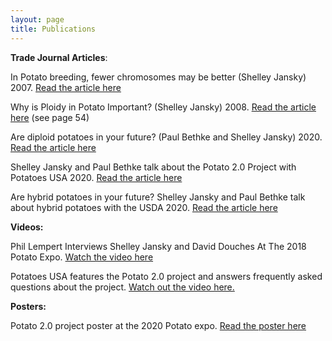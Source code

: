 ```yaml
---
layout: page
title: Publications
---
```

**Trade Journal Articles**:

In Potato breeding, fewer chromosomes may be better (Shelley Jansky) 2007. <a href="http://digital.spudman.com/i/897589-november-december-2017/41" target="_blank">Read the article here</a>

Why is Ploidy in Potato Important? (Shelley Jansky) 2008. <a href="https://issuu.com/bctater/docs/1804_standard?e=16584708/60163026" target="_blank">Read the article here</a> (see page 54)

Are diploid potatoes in your future? (Paul Bethke and Shelley Jansky) 2020. <a href="https://spudman.com/article/are-diploid-potatoes-in-your-future/ " target="_blank">Read the article here</a>

Shelley Jansky and Paul Bethke talk about the Potato 2.0 Project with Potatoes USA 2020. <a href="https://storymaps.arcgis.com/stories/e98fbf3ab52449259b4c96384814fab0" target="_blank">Read the article here</a>

Are hybrid potatoes in your future? Shelley Jansky and Paul Bethke talk about hybrid potatoes with the USDA 2020. <a href="https://www.ars.usda.gov/oc/utm/are-hybrid-potatoes-in-your-future/" target="_blank">Read the article here</a>


**Videos:**

Phil Lempert Interviews Shelley Jansky and David Douches At The 2018 Potato Expo. <a href="https://www.youtube.com/embed/Fk-elv31HUo">Watch the video here</a>

Potatoes USA features the Potato 2.0 project and answers frequently asked questions about the project. [Watch out the video here.](https://www.youtube.com/watch?v=TY64kk_ZQ1k&feature=youtu.be&inf_contact_key=4b0c428d037515548838a1dc22dcffd409c74070ac2bf3cfa7869e3cfd4ff832)



**Posters:**

Potato 2.0 project poster at the 2020 Potato expo. <a href="/Potato Expo Poster 2020.pdf">Read the poster here</a>
